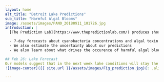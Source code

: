 ```yaml
---
layout: home
alt_title: "Detroit Lake Predictions"
sub_title: "Harmful Algal Blooms"
image: /assets/images/PANO_20180911_101726.jpg
introduction: |
  [The Prediction Lab](https://www.thepredictionlab.com/) produces short, medium and long-term       forecasts of harmful algal blooms in Detroit Lake, OR. We use Big Data collected from the lake,      including water samples taken directly from the lake, as well as information on local and regional   weather. We also make use of satellite imagery, to measure changes in the color of the lake. All     these information are fed into Machine Learning algorithms that provide:

  - 7-day forecasts about cyanobacteria concentrations and algal toxin levls
  - We also estimate the uncertainty about our predictions
  - We also learn about what drives the occurence of harmful algal blooms

## Feb 26: Lake Forecast
Our models suggest that in the next week lake conditions will stay the same.
![image-center]({{ site.url }}/assets/images/Fig_prediction.jpg){: .align-center}

---
```

